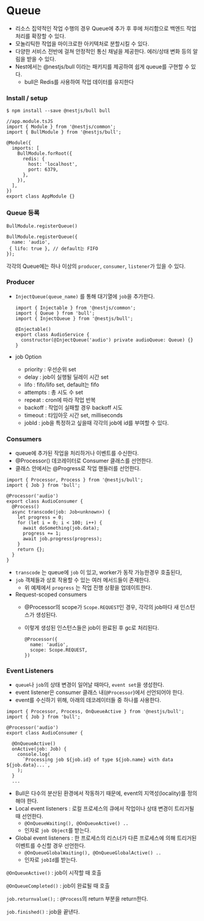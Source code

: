 # Queue

- 리소스 집약적인 작업 수행의 경우 Queue에 추가 후 후에 처리함으로 백엔드 작업 처리를 확장할 수 있다.
- 모놀리틱한 작업을 마이크로한 아키텍처로 분할시킬 수 있다.
- 다양한 서비스 전반에 걸쳐 안정적인 통신 채널을 제공한다. 에러/상태 변화 등의 알림을 받을 수 있다.
- Nest에서는 @nestjs/bull 이라는 패키지를 제공하여 쉽게 queue를 구현할 수 있다.
    - bull은 Redis를 사용하여 작업 데이터를 유지한다

### Install / setup

```tsx
$ npm install --save @nestjs/bull bull

//app.module.tsJS
import { Module } from '@nestjs/common';
import { BullModule } from '@nestjs/bull';

@Module({
  imports: [
    BullModule.forRoot({
      redis: {
        host: 'localhost',
        port: 6379,
      },
    }),
  ],
})
export class AppModule {}
```

### Queue 등록

`BullModule.registerQueue()`

```tsx
BullModule.registerQueue({
  name: 'audio',
 { lifo: true }, // default는 FIFO
});
```

각각의 Queue에는 하나 이상의 `producer`, `consumer`, `listener`가 있을 수 있다.

### Producer

- `InjectQueue(queue_name)`  를 통해 대기열에 `job`을 추가한다.
    
    ```tsx
    import { Injectable } from '@nestjs/common';
    import { Queue } from 'bull';
    import { InjectQueue } from '@nestjs/bull';
    
    @Injectable()
    export class AudioService {
      constructor(@InjectQueue('audio') private audioQueue: Queue) {}
    }
    ```
    
- job Option
    - priority : 우선순위 set
    - delay : job이 실행될 딜레이 시간 set
    - lifo : fifo/lifo set, default는 fifo
    - attempts : 총 시도 수 set
    - repeat : cron에 따라 작업 반복
    - backoff : 작업이 실패할 경우 backoff 시도
    - timeout : 타임아웃 시간 set, milliseconds
    - jobId : job을 특정하고 싶을때 각각의 job에 id를 부여할 수 있다.
    

### **Consumers**

- queue에 추가된 작업을 처리하거나 이벤트를 수신한다.
- @Processor() 데코레이터로 Consumer 클래스를 선언한다.
- 클래스 안에서는 @Progress로 작업 핸들러를 선언한다.

```tsx
import { Processor, Process } from '@nestjs/bull';
import { Job } from 'bull';

@Processor('audio')
export class AudioConsumer {
  @Process()
  async transcode(job: Job<unknown>) {
    let progress = 0;
    for (let i = 0; i < 100; i++) {
      await doSomething(job.data);
      progress += 1;
      await job.progress(progress);
    }
    return {};
  }
}
```

- `transcode` 는 queue에 `job` 이 있고, worker가 동작 가능한경우 호출된다,
- `job` 객체들과 상호 작용할 수 있는 여러 메서드들이 존재한다.
    - 위 예제에서 `progress` 는 작업 진행 상황을 업데이트한다.
- Request-scoped consumers
    - @Processor의 scope가 `Scope.REQUEST`인 경우, 각각의 job마다 새 인스턴스가 생성된다.
    - 이렇게 생성된 인스턴스들은 job이 완료된 후 gc로 처리된다.
        
        ```tsx
        @Processor({
          name: 'audio',
          scope: Scope.REQUEST,
        })
        ```
        

### Event Listeners

- `queue`나 `job`의 상태 변경이 일어날 때마다, `event set`을 생성한다.
- event listener은 consumer 클래스 내(`@Processor`)에서 선언되어야 한다.
- event를 수신하기 위해, 아래의 데코레이터들 중 하나를 사용한다.

```tsx
import { Processor, Process, OnQueueActive } from '@nestjs/bull';
import { Job } from 'bull';

@Processor('audio')
export class AudioConsumer {

  @OnQueueActive()
  onActive(job: Job) {
    console.log(
      `Processing job ${job.id} of type ${job.name} with data ${job.data}...`,
    );
  }
  ...
```

- Bull은 다수의 분산된 환경에서 작동하기 때문에, event의 지역성(locality)를 정의해야 한다.
- Local event listeners : 로컬 프로세스의 큐에서 작업이나 상태 변경이 트리거될 때 선언한다.
    - `@OnQueueWaiting(), @OnQueueActive() ..`
    - 인자로 `job Object`를 받는다.
- Global event listeners : 한 프로세스의 리스너가 다른 프로세스에 의해 트리거된 이벤트를 수신할 경우 선언한다.
    - `@OnQueueGlobalWaiting(), @OnQueueGlobalActive() ..`
    - 인자로 `jobId`를 받는다.

`@OnQueueActive()` : job이 시작할 때 호출

`@OnQueueCompleted()` : job이 완료될 때 호출

`job.returnvalue();` : `@Process`의 return 부분을 return한다.

`job.finished()` : job을 끝낸다.